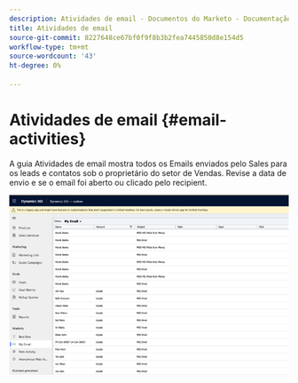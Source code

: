 ```yaml
---
description: Atividades de email - Documentos do Marketo - Documentação do produto
title: Atividades de email
source-git-commit: 8227648ce67bf0f9f8b3b2fea7445850d8e154d5
workflow-type: tm+mt
source-wordcount: '43'
ht-degree: 0%

---
```


# Atividades de email {#email-activities}

A guia Atividades de email mostra todos os Emails enviados pelo Sales para os leads e contatos sob o proprietário do setor de Vendas. Revise a data de envio e se o email foi aberto ou clicado pelo recipient.

![](assets/email-activities-1.png)